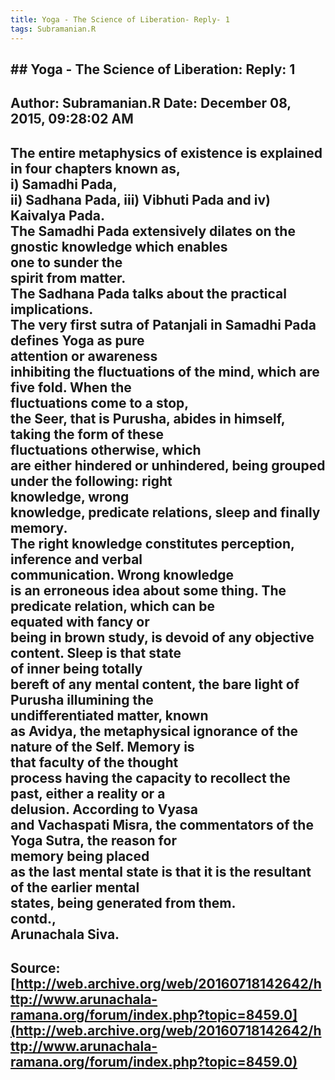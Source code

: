 ```yaml
--- 
title: Yoga - The Science of Liberation- Reply- 1   
tags: Subramanian.R  
---  
```

## ##  Yoga - The Science of Liberation: Reply: 1  
Author: Subramanian.R       Date: December 08, 2015, 09:28:02 AM  
---  
The entire metaphysics of existence is explained in four chapters known as,  
i) Samadhi Pada,   
ii) Sadhana Pada, iii) Vibhuti Pada and iv) Kaivalya Pada.   
The Samadhi Pada extensively dilates on the gnostic knowledge which enables  
one to sunder the   
spirit from matter.   
The Sadhana Pada talks about the practical implications.   
The very first sutra of Patanjali in Samadhi Pada defines Yoga as pure  
attention or awareness   
inhibiting the fluctuations of the mind, which are five fold. When the  
fluctuations come to a stop,   
the Seer, that is Purusha, abides in himself, taking the form of these  
fluctuations otherwise, which   
are either hindered or unhindered, being grouped under the following: right  
knowledge, wrong   
knowledge, predicate relations, sleep and finally memory.   
The right knowledge constitutes perception, inference and verbal  
communication. Wrong knowledge   
is an erroneous idea about some thing. The predicate relation, which can be  
equated with fancy or   
being in brown study, is devoid of any objective content. Sleep is that state  
of inner being totally   
bereft of any mental content, the bare light of Purusha illumining the  
undifferentiated matter, known   
as Avidya, the metaphysical ignorance of the nature of the Self. Memory is  
that faculty of the thought   
process having the capacity to recollect the past, either a reality or a  
delusion. According to Vyasa   
and Vachaspati Misra, the commentators of the Yoga Sutra, the reason for  
memory being placed   
as the last mental state is that it is the resultant of the earlier mental  
states, being generated from them.   
contd.,   
Arunachala Siva.
 ---  
Source:[http://web.archive.org/web/20160718142642/http://www.arunachala-ramana.org/forum/index.php?topic=8459.0](http://web.archive.org/web/20160718142642/http://www.arunachala-ramana.org/forum/index.php?topic=8459.0)   
---  

